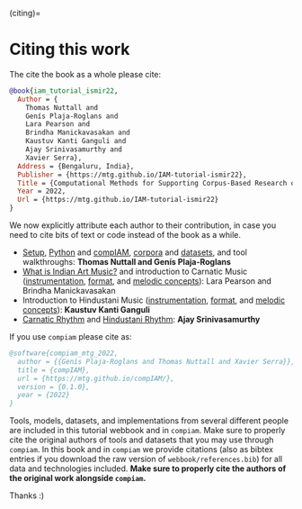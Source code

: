 (citing)=
# Citing this work
The cite the book as a whole please cite:
```bibtex
@book{iam_tutorial_ismir22,
  Author = {
    Thomas Nuttall and 
    Genís Plaja-Roglans and 
    Lara Pearson and 
    Brindha Manickavasakan and 
    Kaustuv Kanti Ganguli and 
    Ajay Srinivasamurthy and 
    Xavier Serra},
  Address = {Bengaluru, India},
  Publisher = {https://mtg.github.io/IAM-tutorial-ismir22},
  Title = {Computational Methods for Supporting Corpus-Based Research on Indian Art Music},
  Year = 2022,
  Url = {https://mtg.github.io/IAM-tutorial-ismir22}
}
```

We now explicitly attribute each author to their contribution, in case you need to cite bits of text or code instead of the book as a while.
* [Setup](welcome-setup), [Python](python) and [compIAM](compiam), [corpora](corpora) and [datasets](datasets), and tool walkthroughs: **Thomas Nuttall and Genís Plaja-Roglans**
* [What is Indian Art Music?](indian-art-music) and introduction to Carnatic Music ([instrumentation](carnatic-instrumentation), [format](carnatic-formats), and [melodic concepts](carnatic-melodic-concepts)): Lara Pearson and Brindha Manickavasakan
* Introduction to Hindustani Music ([instrumentation](hindustani-instrumentation), [format](hindustani-formats), and [melodic concepts](hindustani-melodic-concepts)): **Kaustuv Kanti Ganguli**
* [Carnatic Rhythm](carnatic-rhythm) and [Hindustani Rhythm](hindustani-rhythm): **Ajay Srinivasamurthy**

If you use `compiam` please cite as:
```bibtex
@software{compiam_mtg_2022,
  author = {{Genís Plaja-Roglans and Thomas Nuttall and Xavier Serra}},
  title = {compIAM},
  url = {https://mtg.github.io/compIAM/},
  version = {0.1.0},
  year = {2022}
}
```

Tools, models, datasets, and implementations from several different people are included in this tutorial webbook and in `compiam`. Make sure to properly cite the original authors of tools and datasets that you may use through `compiam`. In this book and in `compiam` we provide citations (also as bibtex entries if you download the raw version of ``webbook/references.bib``) for all data and technologies included. **Make sure to properly cite the authors of the original work alongside `compiam`.**

Thanks :)